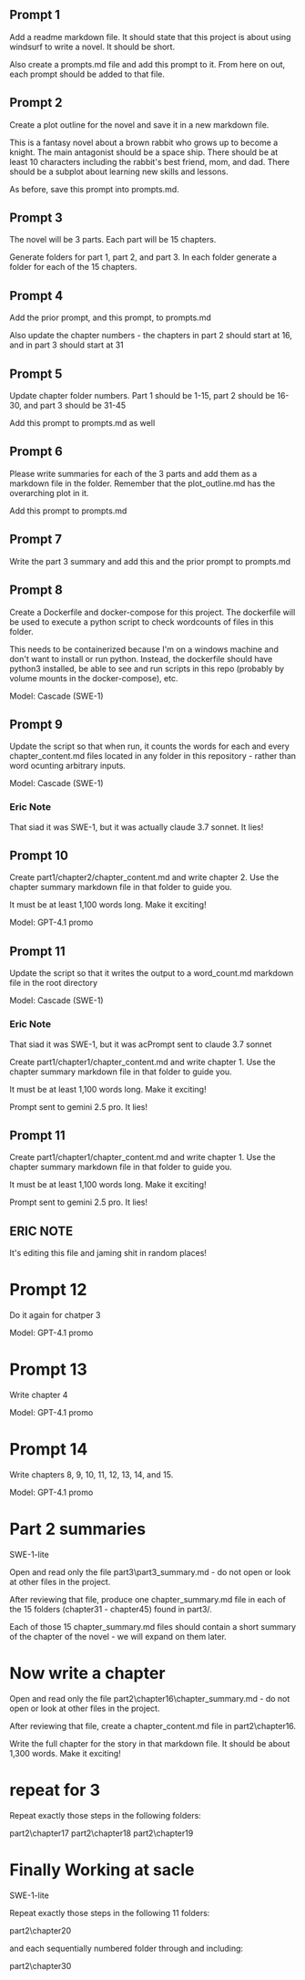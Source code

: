 ## Prompt 1

Add a readme markdown file. It should state that this project is about using windsurf to write a novel. It should be short.

Also create a prompts.md file and add this prompt to it. From here on out, each prompt should be added to that file.

## Prompt 2

Create a plot outline for the novel and save it in a new markdown file. 

This is a fantasy novel about a brown rabbit who grows up to become a knight. The main antagonist should be a space ship. There should be at least 10 characters including the rabbit's best friend, mom, and dad. There should be a subplot about learning new skills and lessons.

As before, save this prompt into prompts.md.

## Prompt 3

The novel will be 3 parts. Each part will be 15 chapters. 

Generate folders for part 1, part 2, and part 3. In each folder generate a folder for each of the 15 chapters.

## Prompt 4

Add the prior prompt, and this prompt, to prompts.md

Also update the chapter numbers - the chapters in part 2 should start at 16, and in part 3 should start at 31

## Prompt 5

Update chapter folder numbers. Part 1 should be 1-15, part 2 should be 16-30, and part 3 should be 31-45

Add this prompt to prompts.md as well

## Prompt 6

Please write summaries for each of the 3 parts and add them as a markdown file in the folder. Remember that the plot_outline.md has the overarching plot in it.

Add this prompt to prompts.md

## Prompt 7

Write the part 3 summary and add this and the prior prompt to prompts.md

## Prompt 8

Create a Dockerfile and docker-compose for this project. The dockerfile will be used to execute a python script to check wordcounts of files in this folder.

This needs to be containerized because I'm on a windows machine and don't want to install or run python. Instead, the dockerfile should have python3 installed, be able to see and run scripts in this repo (probably by volume mounts in the docker-compose), etc.

Model: Cascade (SWE-1)

## Prompt 9

Update the script so that when run, it counts the words for each and every chapter_content.md files located in any folder in this repository - rather than word ocunting arbitrary inputs.

Model: Cascade (SWE-1)

### Eric Note

That siad it was SWE-1, but it was actually claude 3.7 sonnet. It lies! 

## Prompt 10

Create part1/chapter2/chapter_content.md and write chapter 2. Use the chapter summary markdown file in that folder to guide you.

It must be at least 1,100 words long. Make it exciting!

Model: GPT-4.1 promo

## Prompt 11

Update the script so that it writes the output to a word_count.md markdown file in the root directory

Model: Cascade (SWE-1)

### Eric Note

That siad it was SWE-1, but it was acPrompt sent to claude 3.7 sonnet

Create part1/chapter1/chapter_content.md and write chapter 1. Use the chapter summary markdown file in that folder to guide you.

It must be at least 1,100 words long. Make it exciting!

Prompt sent to gemini 2.5 pro. It lies! 

## Prompt 11

Create part1/chapter1/chapter_content.md and write chapter 1. Use the chapter summary markdown file in that folder to guide you.

It must be at least 1,100 words long. Make it exciting!

Prompt sent to gemini 2.5 pro. It lies! 

## ERIC NOTE 

It's editing this file and jaming shit in random places!

# Prompt 12

Do it again for chatper 3

Model: GPT-4.1 promo

# Prompt 13

Write chapter 4

Model: GPT-4.1 promo

# Prompt 14

Write chapters 8, 9, 10, 11, 12, 13, 14, and 15.

Model: GPT-4.1 promo

# Part 2 summaries

SWE-1-lite

Open and read only the file part3\part3_summary.md - do not open or look at other files in the project.

After reviewing that file, produce one chapter_summary.md file in each of the 15 folders (chapter31 - chapter45) found in part3/.

Each of those 15 chapter_summary.md files should contain a short summary of the chapter of the novel - we will expand on them later. 

# Now write a chapter

Open and read only the file part2\chapter16\chapter_summary.md - do not open or look at other files in the project.

After reviewing that file, create a chapter_content.md file in part2\chapter16.

Write the full chapter for the story in that markdown file. It should be about 1,300 words. Make it exciting! 

# repeat for 3

Repeat exactly those steps in the following folders:

part2\chapter17
part2\chapter18
part2\chapter19

# Finally Working at sacle

SWE-1-lite

Repeat exactly those steps in the following 11 folders:

part2\chapter20

and each sequentially numbered folder through and including:

part2\chapter30